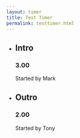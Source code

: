 ```yaml
---
layout: timer
title: Test Timer
permalink: testtimer.html
---
```


* ## Intro

  ### 3.00

  Started by Mark

* ## Outro

  ### 2.00

  Started by Tony 
